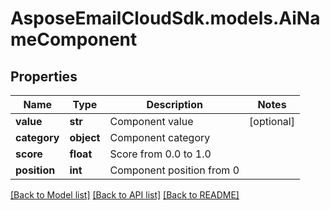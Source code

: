 # AsposeEmailCloudSdk.models.AiNameComponent
## Properties
Name | Type | Description | Notes
------------ | ------------- | ------------- | -------------
**value** | **str** | Component value              | [optional] 
**category** | **object** | Component category              | 
**score** | **float** | Score from 0.0 to 1.0              | 
**position** | **int** | Component position from 0              | 



[[Back to Model list]](README.md#documentation-for-models) [[Back to API list]](README.md#documentation-for-api-endpoints) [[Back to README]](README.md)



